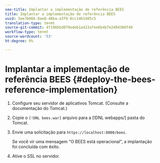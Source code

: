 ```yaml
---
seo-title: Implantar a implementação de referência BEES
title: Implantar a implementação de referência BEES
uuid: 5ee7b066-8ae8-48ba-a3f0-8cc14b19d5c5
translation-type: tm+mt
source-git-commit: 4f196bbd079edeb1a423afee6b4b7e249d380f40
workflow-type: tm+mt
source-wordcount: '53'
ht-degree: 0%

---
```



# Implantar a implementação de referência BEES {#deploy-the-bees-reference-implementation}

1. Configure seu servidor de aplicativos Tomcat. (Consulte a documentação do Tomcat.)
1. Copie o `[!DNL bees.war]` arquivo para a [!DNL webapps/] pasta do Tomcat.
1. Envie uma solicitação para `https://localhost:8080/bees`.

   Se você vir uma mensagem &quot;O BEES está operacional&quot;, a implantação foi concluída com êxito.
1. Ative o SSL no servidor.
